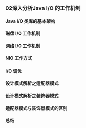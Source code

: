 ### 02深入分析Java I/O 的工作机制
>
#### Java I/O 类库的基本架构
>
#### 磁盘 I/O 工作机制
>
#### 网络 I/O 工作机制
>
#### NIO 工作方式
>
#### I/O 调优
>
#### 设计模式解析之适配器模式
>
#### 设计模式解析之装饰器模式
>
#### 适配器模式与装饰器模式的区别
>
#### 总结
>


